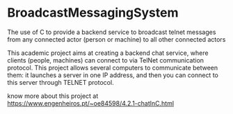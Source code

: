 # BroadcastMessagingSystem
 The use of C to provide a backend service to broadcast telnet messages from any connected actor (person or machine) to all other connected actors

This academic project aims at creating a backend chat service, where clients (people, machines) can connect to via TelNet communication protocol. This project allows several computers to communicate between them: it launches a server in one IP address, and then you can connect to this server through TELNET protocol.



know more about this project at https://www.engenheiros.pt/~oe84598/4.2.1-chatInC.html
